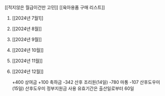 [[적지않은 월급이건만 고민]]
[[육아용품 구매 리스트]]

1. [[2024년 7월1]]
2. [[2024년 8월]]
3. [[2024년 9월]]
4. [[2024년 10월]]
5. [[2024년 11월]]
6. [[2024년 12월]]

	+400 상여금
	+100 축하금
	-342 산후 조리원(14일)
	-780 마통
	-107 산후도우미(15일)
	산후도우미 정부지원금 사용 유효기간은 출산일로부터 60일

